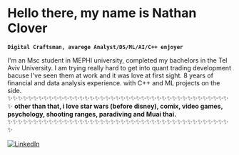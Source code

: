 # Hello there, my name is Nathan Clover

**`Digital Craftsman, avarege Analyst/DS/ML/AI/C++ enjoyer`** 


I'm an Msc student in MEPHI university,
completed my bachelors in the Tel Aviv University.
I am trying really hard to get into quant trading development bacuse I've seen them at work and it was love at first sight.
8 years of financial and data analysis experience.
with C++ and ML projects on the side.
✨✨✨✨✨✨✨✨✨✨✨✨✨✨✨✨✨✨✨✨✨✨✨✨✨✨✨✨✨✨✨✨✨✨✨✨✨✨✨✨✨✨✨✨
**other than that, i love star wars (before disney), comix, video games, psychology, shooting ranges, paradiving and Muai thai.**
✨✨✨✨✨✨✨✨✨✨✨✨✨✨✨✨✨✨✨✨✨✨✨✨✨✨✨✨✨✨✨✨✨✨✨✨✨✨✨✨✨✨✨✨

<p align="left">
  <a href="https://www.linkedin.com/in/nathanc93/">
  <img alt="LinkedIn" title="My LinkedIn profile"
  src = ""/></a>
